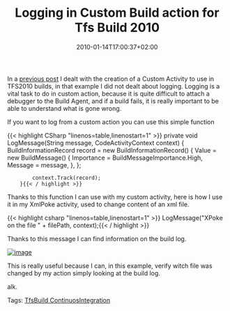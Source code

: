﻿---
title: "Logging in Custom Build action for Tfs Build 2010"
description: ""
date: 2010-01-14T17:00:37+02:00
draft: false
tags: [TfsBuild]
categories: [Team Foundation Server]
---
In a [previous post](http://www.codewrecks.com/blog/index.php/2009/12/07/custom-activities-in-tfs2010/) I dealt with the creation of a Custom Activity to use in TFS2010 builds, in that example I did not dealt about logging. Logging is a vital task to do in custom action, because it is quite difficult to attach a debugger to the Build Agent, and if a build fails, it is really important to be able to understand what is gone wrong.

If you want to log from a custom action you can use this simple function

{{< highlight CSharp "linenos=table,linenostart=1" >}}
 private void LogMessage(String message, CodeActivityContext context)
        {
           BuildInformationRecord<BuildMessage> record =
             new BuildInformationRecord<BuildMessage>()
             {
                 Value = new BuildMessage()
                    {
                        Importance = BuildMessageImportance.High,
                        Message = message,
                    },
             };

            context.Track(record);
        }{{< / highlight >}}

<!-- Code inserted with Steve Dunn's Windows Live Writer Code Formatter Plugin.  http://dunnhq.com -->

Thanks to this function I can use with my custom activity, here is how I use it in my XmlPoke activity, used to change content of an xml file.

{{< highlight csharp "linenos=table,linenostart=1" >}}
LogMessage("XPoke on the file " + filePath, context);{{< / highlight >}}

<!-- Code inserted with Steve Dunn's Windows Live Writer Code Formatter Plugin.  http://dunnhq.com -->

Thanks to this message I can find information on the build log.

[![image](http://www.codewrecks.com/blog/wp-content/uploads/2010/01/image_thumb10.png "image")](http://www.codewrecks.com/blog/wp-content/uploads/2010/01/image10.png)

This is really useful because I can, in this example, verify witch file was changed by my action simply looking at the build log.

alk.

Tags: [TfsBuild ContinuosIntegration](http://technorati.com/tag/TfsBuild%20ContinuosIntegration)
